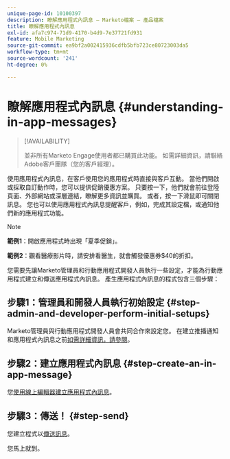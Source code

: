 ```yaml
---
unique-page-id: 10100397
description: 瞭解應用程式內訊息 — Marketo檔案 — 產品檔案
title: 瞭解應用程式內訊息
exl-id: afa7c974-71d9-4170-b4d9-7e37721fd931
feature: Mobile Marketing
source-git-commit: ea9bf2a002415936cdfb5bfb723ce80723003da5
workflow-type: tm+mt
source-wordcount: '241'
ht-degree: 0%

---
```


# 瞭解應用程式內訊息 {#understanding-in-app-messages}

>[!AVAILABILITY]
>
>
>並非所有Marketo Engage使用者都已購買此功能。 如需詳細資訊，請聯絡Adobe客戶團隊（您的客戶經理）。

使用應用程式內訊息，在客戶使用您的應用程式時直接與客戶互動。 當他們開啟或採取自訂動作時，您可以提供促銷優惠方案。 只要按一下，他們就會前往登陸頁面、外部網站或深層連結，瞭解更多資訊並購買。 或者，按一下滑鼠即可關閉訊息。  您也可以使用應用程式內訊息提醒客戶，例如，完成其設定檔，或通知他們新的應用程式功能。

>[!NOTE]
>
>**範例1**：開啟應用程式時出現「夏季促銷」。
>
>**範例2**：觀看醫療影片時，請安排看醫生，就會觸發優惠券$40的折扣。

您需要先讓Marketo管理員和行動應用程式開發人員執行一些設定，才能為行動應用程式建立和傳送應用程式內訊息。  產生應用程式內訊息的程式包含三個步驟：

## 步驟1：管理員和開發人員執行初始設定 {#step-admin-and-developer-perform-initial-setups}

Marketo管理員與行動應用程式開發人員會共同合作來設定您。 在建立推播通知和應用程式內訊息之前[如需詳細資訊，請參閱](/help/marketo/product-docs/mobile-marketing/admin/before-you-create-push-notifications-and-in-app-messages.md)。

## 步驟2：建立應用程式內訊息 {#step-create-an-in-app-message}

您[使用線上編輯器建立應用程式內訊息](/help/marketo/product-docs/mobile-marketing/in-app-messages/creating-in-app-messages/create-an-in-app-message.md)。

## 步驟3：傳送！ {#step-send}

您建立程式以[傳送訊息](/help/marketo/product-docs/mobile-marketing/in-app-messages/sending-your-in-app-message/send-your-in-app-message.md)。

您馬上就到。

